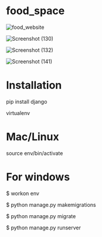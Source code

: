 # food_space
![food_website](https://user-images.githubusercontent.com/108901697/186425613-930cba41-6237-47b1-8bbb-d338cf633a21.jpg)

![Screenshot (130)](https://user-images.githubusercontent.com/108901697/205269765-e7eaaab0-ed41-4666-9c3c-80c748a9ead3.png)

![Screenshot (132)](https://user-images.githubusercontent.com/108901697/205270481-7d282539-0d58-45a6-b4e2-11b50c7da9cf.png)

![Screenshot (141)](https://user-images.githubusercontent.com/108901697/186426207-7866a600-cbaf-4ad3-9e9a-1b3c2752a7c2.png)

# Installation

pip install django

virtualenv

# Mac/Linux

source env/bin/activate

# For windows

$ workon env

$ python manage.py makemigrations

$ python manage.py migrate

$ python manage.py runserver

